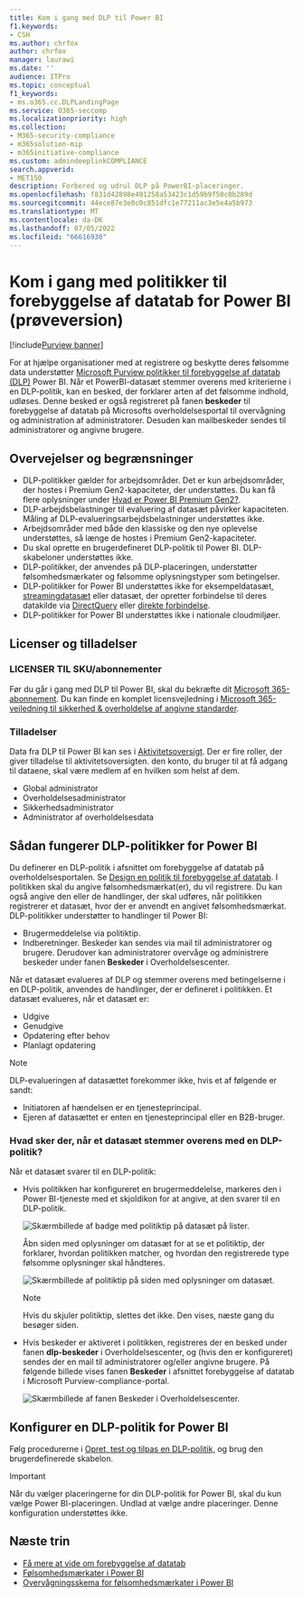 ```yaml
---
title: Kom i gang med DLP til Power BI
f1.keywords:
- CSH
ms.author: chrfox
author: chrfox
manager: laurawi
ms.date: ''
audience: ITPro
ms.topic: conceptual
f1_keywords:
- ms.o365.cc.DLPLandingPage
ms.service: O365-seccomp
ms.localizationpriority: high
ms.collection:
- M365-security-compliance
- m365solution-mip
- m365initiative-compliance
ms.custom: admindeeplinkCOMPLIANCE
search.appverid:
- MET150
description: Forbered og udrul DLP på PowerBI-placeringer.
ms.openlocfilehash: f831d42898e491258a53423c1d59b9f50c0b289d
ms.sourcegitcommit: 44ece87e3e0c0c851dfc1e77211ac3e5e4a5b973
ms.translationtype: MT
ms.contentlocale: da-DK
ms.lasthandoff: 07/05/2022
ms.locfileid: "66616930"
---
```

# <a name="get-started-with-data-loss-prevention-policies-for-power-bi-preview"></a>Kom i gang med politikker til forebyggelse af datatab for Power BI (prøveversion)

[!include[Purview banner](../includes/purview-rebrand-banner.md)]

For at hjælpe organisationer med at registrere og beskytte deres følsomme data understøtter [Microsoft Purview politikker til forebyggelse af datatab (DLP)](/microsoft-365/compliance/dlp-learn-about-dlp) Power BI. Når et PowerBI-datasæt stemmer overens med kriterierne i en DLP-politik, kan en besked, der forklarer arten af det følsomme indhold, udløses. Denne besked er også registreret på fanen **beskeder** til forebyggelse af datatab på Microsofts overholdelsesportal til overvågning og administration af administratorer. Desuden kan mailbeskeder sendes til administratorer og angivne brugere.

## <a name="considerations-and-limitations"></a>Overvejelser og begrænsninger

- DLP-politikker gælder for arbejdsområder. Det er kun arbejdsområder, der hostes i Premium Gen2-kapaciteter, der understøttes. Du kan få flere oplysninger under [Hvad er Power BI Premium Gen2?](/power-bi/enterprise/service-premium-gen2-what-is).
- DLP-arbejdsbelastninger til evaluering af datasæt påvirker kapaciteten. Måling af DLP-evalueringsarbejdsbelastninger understøttes ikke.
- Arbejdsområder med både den klassiske og den nye oplevelse understøttes, så længe de hostes i Premium Gen2-kapaciteter.
- Du skal oprette en brugerdefineret DLP-politik til Power BI. DLP-skabeloner understøttes ikke.
- DLP-politikker, der anvendes på DLP-placeringen, understøtter følsomhedsmærkater og følsomme oplysningstyper som betingelser. 
- DLP-politikker for Power BI understøttes ikke for eksempeldatasæt, [streamingdatasæt](/power-bi/connect-data/service-real-time-streaming) eller datasæt, der opretter forbindelse til deres datakilde via [DirectQuery](/power-bi/connect-data/desktop-use-directquery) eller [direkte forbindelse](/power-bi/connect-data/desktop-directquery-about#live-connections).
- DLP-politikker for Power BI understøttes ikke i nationale cloudmiljøer.

## <a name="licensing-and-permissions"></a>Licenser og tilladelser

### <a name="skusubscriptions-licensing"></a>LICENSER TIL SKU/abonnementer

Før du går i gang med DLP til Power BI, skal du bekræfte dit [Microsoft 365-abonnement](https://www.microsoft.com/microsoft-365/compare-microsoft-365-enterprise-plans?rtc=1). Du kan finde en komplet licensvejledning i [Microsoft 365-vejledning til sikkerhed & overholdelse af angivne standarder](/office365/servicedescriptions/microsoft-365-service-descriptions/microsoft-365-tenantlevel-services-licensing-guidance/microsoft-365-security-compliance-licensing-guidance#information-protection).

### <a name="permissions"></a>Tilladelser

Data fra DLP til Power BI kan ses i [Aktivitetsoversigt](/microsoft-365/compliance/data-classification-activity-explorer). Der er fire roller, der giver tilladelse til aktivitetsoversigten. den konto, du bruger til at få adgang til dataene, skal være medlem af en hvilken som helst af dem.

- Global administrator
- Overholdelsesadministrator
- Sikkerhedsadministrator
- Administrator af overholdelsesdata

## <a name="how-dlp-policies-for-power-bi-work"></a>Sådan fungerer DLP-politikker for Power BI

Du definerer en DLP-politik i afsnittet om forebyggelse af datatab på overholdelsesportalen. Se [Design en politik til forebyggelse af datatab](dlp-policy-design.md#design-a-data-loss-prevention-policy). I politikken skal du angive følsomhedsmærkat(er), du vil registrere. Du kan også angive den eller de handlinger, der skal udføres, når politikken registrerer et datasæt, hvor der er anvendt en angivet følsomhedsmærkat. DLP-politikker understøtter to handlinger til Power BI:

- Brugermeddelelse via politiktip.
- Indberetninger. Beskeder kan sendes via mail til administratorer og brugere. Derudover kan administratorer overvåge og administrere beskeder under fanen **Beskeder** i Overholdelsescenter. 

Når et datasæt evalueres af DLP og stemmer overens med betingelserne i en DLP-politik, anvendes de handlinger, der er defineret i politikken. Et datasæt evalueres, når et datasæt er:

- Udgive
- Genudgive
- Opdatering efter behov
- Planlagt opdatering

>[!NOTE]
> DLP-evalueringen af datasættet forekommer ikke, hvis et af følgende er sandt:
> - Initiatoren af hændelsen er en tjenesteprincipal.
> - Ejeren af datasættet er enten en tjenesteprincipal eller en B2B-bruger.

### <a name="what-happens-when-a-dataset-matches-a-dlp-policy"></a>Hvad sker der, når et datasæt stemmer overens med en DLP-politik?

Når et datasæt svarer til en DLP-politik:

- Hvis politikken har konfigureret en brugermeddelelse, markeres den i Power BI-tjeneste med et skjoldikon for at angive, at den svarer til en DLP-politik.

    ![Skærmbillede af badge med politiktip på datasæt på lister.](../media/dlp-power-bi-policy-tip-on-dataset.png)

    Åbn siden med oplysninger om datasæt for at se et politiktip, der forklarer, hvordan politikken matcher, og hvordan den registrerede type følsomme oplysninger skal håndteres.

    ![Skærmbillede af politiktip på siden med oplysninger om datasæt.](../media/dlp-power-bi-policy-tip-in-dataset-details.png)

    >[!NOTE]
    > Hvis du skjuler politiktip, slettes det ikke. Den vises, næste gang du besøger siden.

- Hvis beskeder er aktiveret i politikken, registreres der en besked under fanen **dlp-beskeder** i Overholdelsescenter, og (hvis den er konfigureret) sendes der en mail til administratorer og/eller angivne brugere. På følgende billede vises fanen **Beskeder** i afsnittet forebyggelse af datatab i Microsoft Purview-compliance-portal.

    ![Skærmbillede af fanen Beskeder i Overholdelsescenter.](../media/dlp-power-bi-alerts-tab.png)

## <a name="configure-a-dlp-policy-for-power-bi"></a>Konfigurer en DLP-politik for Power BI

Følg procedurerne i [Opret, test og tilpas en DLP-politik,](create-test-tune-dlp-policy.md#create-test-and-tune-a-dlp-policy) og brug den brugerdefinerede skabelon.

> [!IMPORTANT]
> Når du vælger placeringerne for din DLP-politik for Power BI, skal du kun vælge Power BI-placeringen. Undlad at vælge andre placeringer. Denne konfiguration understøttes ikke. 

<!--1. Log into the [Microsoft Purview compliance portal](https://compliance.microsoft.com).

1. Choose the **Data loss prevention** solution in the navigation pane, select the **Policies** tab, choose **Create policy**.

    ![Screenshot of D L P create policy page.](media/service-security-dlp-policies-for-power-bi/power-bi-dlp-create.png)

1. Choose the **Custom** category and then the **Custom policy** template.
    
    >[!NOTE]
    >No other categories or templates are currently supported.

    ![Screenshot of D L P choose custom policy page.](media/service-security-dlp-policies-for-power-bi/power-bi-dlp-choose-custom.png)
 
    When done, click **Next**.

1. Name the policy and provide a meaningful description.

    ![Screenshot of D L P policy name description section.](media/service-security-dlp-policies-for-power-bi/power-bi-dlp-name-description.png)
 
    When done, click **Next**.

1. Enable Power BI as a location for the DLP policy. **Disable all other locations**. Currently, DLP policies for Power BI must specify Power BI as the sole location.

    ![Screenshot of D L P choose location page.](media/service-security-dlp-policies-for-power-bi/power-bi-dlp-choose-location.png)

    By default the policy will apply to all workspaces. Alternatively, you can specify particular workspaces to include in the policy as well as workspaces to exclude from the policy.
    >[!NOTE]
    > DLP actions are supported only for workspaces hosted in Premium Gen2 capacities.

    If you select **Choose workspaces** or **Exclude workspaces**, a dialog will allow you to create a list of included (or excluded) workspaces. You must specify workspaces by workspace object ID. Click the info icon for information about how to find workspace object IDs.

    ![Screenshot of D L P choose workspaces dialog.](media/service-security-dlp-policies-for-power-bi/power-bi-dlp-choose-workspaces.png)
 
    After enabling Power BI as a DLP location for the policy and choosing which workspaces the policy will apply to, click **Next**.

1. The **Define policy settings** page appears. Choose **Create or customize advanced DLP rules** to begin defining your policy.

    ![Screenshot of D L P create advanced rule page.](media/service-security-dlp-policies-for-power-bi/power-bi-dlp-create-advanced-rule.png)
 
    When done, click **Next**.

1. On the **Customize advanced DLP rules** page, you can either start creating a new rule or choose an existing rule to edit. Click **Create rule**.

    ![Screenshot of D L P create rule page.](media/service-security-dlp-policies-for-power-bi/power-bi-dlp-create-rule.png)


1. The **Create rule** page appears. On the create rule page, provide a name and description for the rule, and then configure the other sections, which are described following the image below.

    ![Screenshot of D L P create rule form.](media/service-security-dlp-policies-for-power-bi/power-bi-dlp-create-rule-form.png)
 
### Conditions

In the condition section, you define the conditions under which the policy will apply to a dataset. Conditions are created in groups. Groups make it possible to construct complex conditions.

1. Open the conditions section, choose **Add condition** and then **Content contains**.

    ![Screenshot of D L P add conditions content contains section.](media/service-security-dlp-policies-for-power-bi/power-bi-dlp-add-conditions-content-contains.png)
 
    This opens the first group (named Default – you can change this).

1. Choose **Add**, and then **Sensitivity labels**.
        
    >[!NOTE]
    > Sensitive info types are currently not supported.
    
    ![Screenshot of D L P add conditions section.](media/service-security-dlp-policies-for-power-bi/power-bi-dlp-add-conditions.png)
 
    When you choose **Sensitivity labels**, you will be able to choose a particular sensitivity label from a list that will appear.

    You can add additional sensitivity labels to the group. To the right of the group name, you can specify **Any of these** or **All of these**. This determines whether matches on all or any of the labels is required for the condition to hold. Make sure **Any of these** is selected, since datasets can’t have more than one label applied.

    The image below shows a group (Default) that contains two sensitivity label conditions. The logic Any of these means that a match on any one of the sensitivity labels in the group constitutes “true” for that group.

    ![Screenshot of D L P conditions group section.](media/service-security-dlp-policies-for-power-bi/power-bi-dlp-condition-group.png) 
 
    You can create more than one group, and you can control the logic between the groups with **AND** or **OR** logic. 

    The image below shows a rule containing two groups, joined by **OR** logic.

    ![Screenshot of rule with two groups.](media/service-security-dlp-policies-for-power-bi/power-bi-dlp-content-contains.png) 
 
### Exceptions

If the sensitivity label of the dataset matches any of the defined exceptions, the rule won’t be applied to the dataset. 

Exceptions are configured in the same way as conditions, described above.
    
![Screenshot of D L P exceptions section.](media/service-security-dlp-policies-for-power-bi/power-bi-dlp-exceptions-section.png)
 
### Actions

Protection actions are currently unavailable for Power BI DLP policies.

![Screenshot of D L P policy actions section.](media/service-security-dlp-policies-for-power-bi/power-bi-dlp-actions-section.png)


### User notifications

The user notifications section is where you configure your policy tip. Turn on the toggle, select the **Notify users in Office 365 service with a policy tip** and **Policy tips** checkboxes, and write your policy tip in the text box.

![Screenshot of D L P user notification section.](media/service-security-dlp-policies-for-power-bi/power-bi-dlp-user-notification.png)
 
### User overrides
 
User overrides are currently unavailable for Power BI DLP policies.

![Screenshot of D L P user overrides section.](media/service-security-dlp-policies-for-power-bi/power-bi-dlp-user-overrides-section.png) 
 
### Incident reports

Assign a severity level that will be shown in alerts generated from this policy. Enable (default) or disable email notification to admins, specify users or groups for email notification, and configure the details about when notification will occur.

![Screenshot of D L P incident report section.](media/service-security-dlp-policies-for-power-bi/power-bi-dlp-incidence-report.png)
   
### Additional options

![Screenshot of D L P additional options section.](media/service-security-dlp-policies-for-power-bi/power-bi-dlp-additional-options.png)
 
## Monitor and manage policy alerts

Log into the Microsoft Purview compliance portal and navigate to **Data loss prevention > Alerts**.

![Screenshot of D L P Alerts tab.](media/service-security-dlp-policies-for-power-bi/power-bi-dlp-alerts-tab.png)

Click on an alert to start drilling down to its details and to see management options.
-->
## <a name="next-steps"></a>Næste trin

- [Få mere at vide om forebyggelse af datatab](/microsoft-365/compliance/dlp-learn-about-dlp)
- [Følsomhedsmærkater i Power BI](/power-bi/enterprise/service-security-sensitivity-label-overview)
- [Overvågningsskema for følsomhedsmærkater i Power BI](/power-bi/enterprise/service-security-sensitivity-label-audit-schema)

